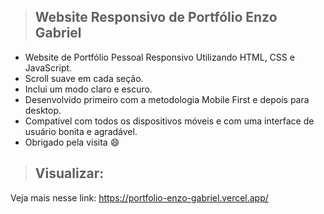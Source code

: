 > ## Website Responsivo de Portfólio Enzo Gabriel


- Website de Portfólio Pessoal Responsivo Utilizando HTML, CSS e JavaScript.
- Scroll suave em cada seção.
- Inclui um modo claro e escuro.
- Desenvolvido primeiro com a metodologia Mobile First e depois para desktop.
- Compatível com todos os dispositivos móveis e com uma interface de usuário bonita e agradável.
- Obrigado pela visita 😄

> ## Visualizar:
Veja mais nesse link: https://portfolio-enzo-gabriel.vercel.app/



